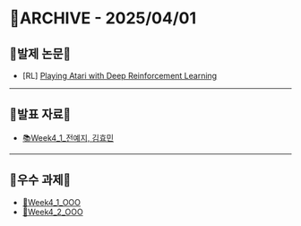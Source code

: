 # 📁ARCHIVE - 2025/04/01

## 💚발제 논문💚  
- [RL] [Playing Atari with Deep Reinforcement Learning](https://arxiv.org/pdf/1312.5602)
---

## 💚발표 자료💚
- [📚Week4_1_전예지, 김효민](https://github.com/user-attachments/files/19537741/Research_week4_.pdf)
---

## 💚우수 과제💚
- [🌟Week4_1_OOO]()
- [🌟Week4_2_OOO]()
